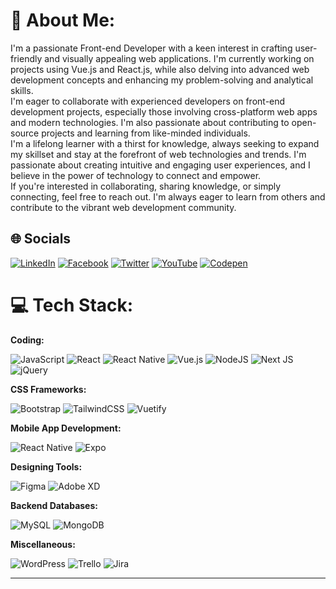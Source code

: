 # 💫 About Me:

I'm a passionate Front-end Developer with a keen interest in crafting user-friendly and visually appealing web applications. I'm currently working on projects using Vue.js and React.js, while also delving into advanced web development concepts and enhancing my problem-solving and analytical skills.<br>
I'm eager to collaborate with experienced developers on front-end development projects, especially those involving cross-platform web apps and modern technologies. I'm also passionate about contributing to open-source projects and learning from like-minded individuals.<br>
I'm a lifelong learner with a thirst for knowledge, always seeking to expand my skillset and stay at the forefront of web technologies and trends. I'm passionate about creating intuitive and engaging user experiences, and I believe in the power of technology to connect and empower.<br>
If you're interested in collaborating, sharing knowledge, or simply connecting, feel free to reach out. I'm always eager to learn from others and contribute to the vibrant web development community.<br>

## 🌐 Socials

[![LinkedIn](https://img.shields.io/badge/LinkedIn-%230077B5.svg?logo=linkedin&logoColor=white)](https://linkedin.com/in/https://www.linkedin.com/in/smtofficial/)
[![Facebook](https://img.shields.io/badge/Facebook-%231877F2.svg?logo=Facebook&logoColor=white)](https://facebook.com/https://www.facebook.com/profile.php?id=100088825177641)
[![Twitter](https://img.shields.io/badge/Twitter-%231DA1F2.svg?logo=Twitter&logoColor=white)](https://twitter.com/https://twitter.com/SMOHAMMADT2)
[![YouTube](https://img.shields.io/badge/YouTube-%23FF0000.svg?logo=YouTube&logoColor=white)](https://youtube.com/@https://www.youtube.com/@geektor6259)
[![Codepen](https://img.shields.io/badge/Codepen-000000?logo=codepen)](https://codepen.io/https://codepen.io/smohammadt1394)


# 💻 Tech Stack:

**Coding:** <be>

![JavaScript](https://img.shields.io/badge/javascript-%23323330.svg?style=for-the-badge&logo=javascript&logoColor=%23F7DF1E)
![React](https://img.shields.io/badge/react-%2320232a.svg?style=for-the-badge&logo=react&logoColor=%2361DAFB)
![React Native](https://img.shields.io/badge/react_native-%2320232a.svg?style=for-the-badge&logo=react&logoColor=%2361DAFB)
![Vue.js](https://img.shields.io/badge/vue.js-%2335495e.svg?style=for-the-badge&logo=vuedotjs&logoColor=%234FC08D)
![NodeJS](https://img.shields.io/badge/node.js-6DA55F?style=for-the-badge&logo=node.js&logoColor=white)
![Next JS](https://img.shields.io/badge/Next-black?style=for-the-badge&logo=next.js&logoColor=white)
![jQuery](https://img.shields.io/badge/jquery-%230769AD.svg?style=for-the-badge&logo=jquery&logoColor=white)

**CSS Frameworks:** <be>

![Bootstrap](https://img.shields.io/badge/bootstrap-%238511FA.svg?style=for-the-badge&logo=bootstrap&logoColor=white)
![TailwindCSS](https://img.shields.io/badge/tailwindcss-%2338B2AC.svg?style=for-the-badge&logo=tailwind-css&logoColor=white)
![Vuetify](https://img.shields.io/badge/Vuetify-1867C0?style=for-the-badge&logo=vuetify&logoColor=AEDDFF)

**Mobile App Development:** <be>

![React Native](https://img.shields.io/badge/react_native-%2320232a.svg?style=for-the-badge&logo=react&logoColor=%2361DAFB)
![Expo](https://img.shields.io/badge/expo-1C1E24?style=for-the-badge&logo=expo&logoColor=#D04A37)

**Designing Tools:** <be>

![Figma](https://img.shields.io/badge/figma-%23F24E1E.svg?style=for-the-badge&logo=figma&logoColor=white)
![Adobe XD](https://img.shields.io/badge/Adobe%20XD-470137?style=for-the-badge&logo=Adobe%20XD&logoColor=#FF61F6)

**Backend Databases:** <be>

![MySQL](https://img.shields.io/badge/mysql-%2300000f.svg?style=for-the-badge&logo=mysql&logoColor=white)
![MongoDB](https://img.shields.io/badge/MongoDB-%234ea94b.svg?style=for-the-badge&logo=mongodb&logoColor=white)

**Miscellaneous:** <be>

![WordPress](https://img.shields.io/badge/WordPress-%23117AC9.svg?style=for-the-badge&logo=WordPress&logoColor=white)
![Trello](https://img.shields.io/badge/Trello-%23026AA7.svg?style=for-the-badge&logo=Trello&logoColor=white)
![Jira](https://img.shields.io/badge/jira-%230A0FFF.svg?style=for-the-badge&logo=jira&logoColor=white)

---
